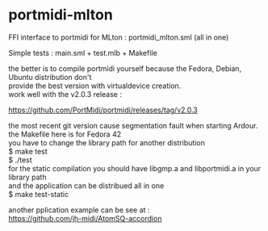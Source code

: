 # portmidi-mlton
FFI interface to portmidi for MLton : <cr>
portmidi_mlton.sml (all in one)

Simple tests : main.sml + test.mlb + Makefile

the better is to compile portmidi yourself because the Fedora, Debian, Ubuntu distribution don't <br>
provide the best version with virtualdevice creation.<br>
work well with the v2.0.3 release : <br>

https://github.com/PortMidi/portmidi/releases/tag/v2.0.3<br>

the most recent git version cause segmentation fault when starting Ardour.
<br>
the Makefile here is for Fedora 42<br>
you have to change the library path for another distribution<br>
$ make test </br>
$ ./test<br>
for the static compilation you should have libgmp.a and libportmidi.a in your library path<br>
and the application can be distribued all in one<br>
$ make test-static<br>

another pplication example can be see at :<br>
https://github.com/jh-midi/AtomSQ-accordion







